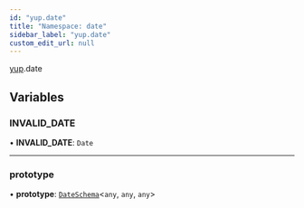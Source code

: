 ```yaml
---
id: "yup.date"
title: "Namespace: date"
sidebar_label: "yup.date"
custom_edit_url: null
---
```


[yup](yup).date

## Variables

### INVALID\_DATE

• **INVALID\_DATE**: `Date`

___

### prototype

• **prototype**: [`DateSchema`](../classes/yup.DateSchema)<`any`, `any`, `any`\>
